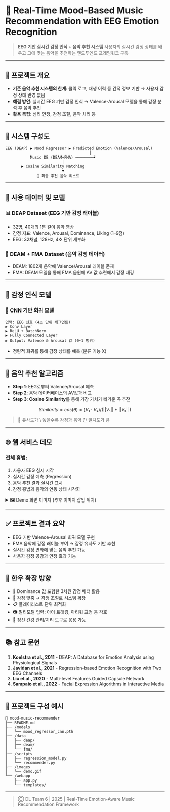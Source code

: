 # 🎵 Real-Time Mood-Based Music Recommendation with EEG Emotion Recognition

> **EEG 기반 실시간 감정 인식 + 음악 추천 시스템**
> 사용자의 실시간 감정 상태를 배우고 그에 맞는 음악을 추천하는 엔드투엔드 프레임워크 구축

---

## 📌 프로젝트 개요

* **기존 음악 추천 시스템의 한계**: 클릭 로그, 재생 이력 등 간적 정보 기반 → 사용자 감정 상태 반영 없음
* **해결 방안**: 실시간 EEG 기반 감정 인식 → Valence-Arousal 모델을 통해 감정 분석 후 음악 추천
* **활용 복잡**: 심리 안정, 감정 조절, 음악 치리 등

---

## 🧠 시스템 구성도

```
EEG (DEAP) ▶ Mood Regressor ▶ Predicted Emotion (Valence/Arousal)
                                     │
           Music DB (DEAM+FMA) ────────┛
                         │
       ▶ Cosine Similarity Matching
                         ▼
              🎵 최종 추천 음악 리스트
```

---

## 🧪 사용 데이터 및 모델

### 📊 DEAP Dataset (EEG 기반 감정 래이블)

* 32명, 40개의 1분 길이 음악 영상
* 감정 지표: Valence, Arousal, Dominance, Liking (1–9점)
* EEG: 32채널, 128Hz, 4초 단위 세부화

### 🎵 DEAM + FMA Dataset (음악 감정 데이터)

* DEAM: 1802개 음악에 Valence/Arousal 래이블 존재
* FMA: DEAM 모델을 통해 FMA 음원에 AV 값 추련해서 감정 태깅

---

## 🔎 감정 인식 모델

### 🤩 CNN 기반 회귀 모델

```
입력: EEG 신호 (4초 단위 세그먼트)
▶ Conv Layer
▶ ReLU + BatchNorm
▶ Fully Connected Layer
▶ Output: Valence & Arousal 값 (0~1 범위)
```

* 정량적 회귀를 통해 감정 상태를 예측 (분류 기능 X)

---

## 🎼 음악 추천 알고리즘

* **Step 1**: EEG로부터 Valence/Arousal 예측
* **Step 2**: 음악 데이터베이스의 AV값과 비교
* **Step 3**: **Cosine Similarity**를 통해 가장 가치가 빠가운 곡 추천

```math
Similarity = cos(θ) = (V₁⋅V₂) / (||V₁|| * ||V₂||)
```

> 🌟 유사도가 \ 놓을수록 감정과 음악 간 일치도가 큼

---

## 🌐 웹 서비스 데모

### 전체 흉법:

1. 사용자 EEG 침시 시작
2. 실시간 감정 예측 (Regression)
3. 음악 추천 결과 실시간 표시
4. 감정 흉법과 음악의 연동 상태 시각화

<details>
<summary>🖼️ Demo 화면 이미지 (추후 이미지 삽입 위치)</summary>

![demo.gif](./images/demo.gif)

</details>

---

## ✅ 프로젝트 결과 요약

* EEG 기반 Valence-Arousal 회귀 모델 구현
* FMA 음악에 감정 래이블 부여 → 감정 유사도 기반 추천
* 실시간 감정 변화에 맞는 음악 추천 가능
* 사용자 감정 공감과 안정 효과 기능

---

## 🔮 한우 확장 방향

* 🤍 Dominance 값 포함한 3차원 감정 베터 활용
* 🎵 감정 맞춤 → 감정 조절로 시스템 확장
* 📋 플레이리스트 단위 최적화
* 📷 멀티모달 입력: 아이 트래킹, 아티워 표정 등 각호
* 🧬 정신 건강 관리/치리 도구로 응용 가능

---

## 📚 참고 문헌

1. **Koelstra et al., 2011** - DEAP: A Database for Emotion Analysis using Physiological Signals
2. **Javidan et al., 2021** - Regression-based Emotion Recognition with Two EEG Channels
3. **Liu et al., 2020** - Multi-level Features Guided Capsule Network
4. **Sampaio et al., 2022** - Facial Expression Algorithms in Interactive Media

---

## 📁 프로젝트 구성 예시

```
📆 mood-music-recommender
├── README.md
├── /models
│   └── mood_regressor_cnn.pth
├── /data
│   ├── deap/
│   ├── deam/
│   └── fma/
├── /scripts
│   ├── regression_model.py
│   └── recommender.py
├── /images
│   └── demo.gif
└── /webapp
    ├── app.py
    └── templates/
```

---

> Ⓒ DL Team 6 | 2025 | Real-Time Emotion-Aware Music Recommendation Framework
